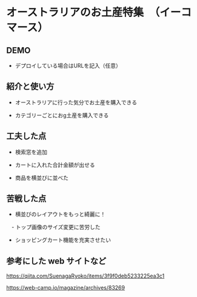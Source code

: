 # オーストラリアのお土産特集　（イーコマース）
## DEMO
  - デプロイしている場合はURLを記入（任意）

## 紹介と使い方

  - オーストラリアに行った気分でお土産を購入できる

  - カテゴリーごとにおg土産を購入できる

## 工夫した点

  - 検索窓を追加

  - カートに入れた合計金額が出せる

  - 商品を横並びに並べた

## 苦戦した点

 - 横並びのレイアウトをもっと綺麗に！
 
　- トップ画像のサイズ変更に苦労した
　
 - ショッピングカート機能を充実させたい



## 参考にした web サイトなど

https://qiita.com/SuenagaRyoko/items/3f9f0deb5233225ea3c1

https://web-camp.io/magazine/archives/83269
